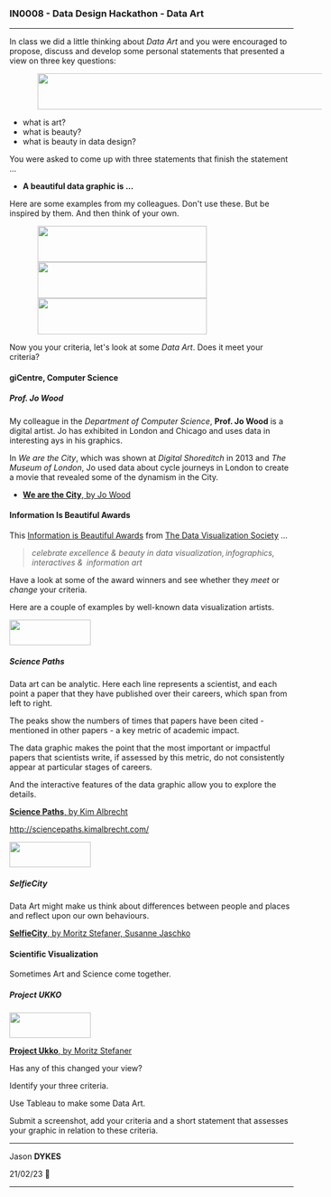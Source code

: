 <link rel="stylesheet" href="https://jsndyks.github.io/sg2047/css/sg2047.css">

### IN0008 - Data Design Hackathon - Data Art

<!---
##### Instructions for the task in which you use a **Tableau** workbook to experiment with **Tableau** and generate _Data Art_.
You will _define_ data art by identifying its qualities, and _explain_ whether, where and how your graphic has some of these characteristics.
  --->

---

In class we did a little thinking about _Data Art_ and you were encouraged to propose, discuss and develop some personal statements that presented a view on three key questions:

<img height="64" width="600" style="padding-left:10%" src="https://jsndyks.github.io/sg2047/in0008/img/postIt.art.whatIs.png"/><br/>

- what is art?
- what is beauty?
- what is beauty in data design?

You were asked to come up with three statements that finish the statement ...

- **A beautiful data graphic is ...**

Here are some examples from my colleagues.
Don't use these.
But be inspired by them.
And then think of your own.

<img height="64" width="300" style="padding-left:10%" src="https://jsndyks.github.io/sg2047/in0008/img/postIt.art.mrd.png"/><br/>
<img height="64" width="300" style="padding-left:10%" src="https://jsndyks.github.io/sg2047/in0008/img/postIt.art.jwo.png"/><br/>
<img height="64" width="300" style="padding-left:10%" src="https://jsndyks.github.io/sg2047/in0008/img/postIt.art.jad.png"/><br/>

Now you your criteria, let's look at some _Data Art_.
Does it meet your criteria?

#### giCentre, Computer Science

##### Prof. Jo Wood

My colleague in the _Department of Computer Science_, **Prof. Jo Wood** is a digital artist. Jo has exhibited in London and Chicago and uses data in interesting ays in his graphics.

In _We are the City_, which was shown at _Digital Shoreditch_ in 2013 and _The Museum of London_, Jo used data about cycle journeys in London to create a movie that revealed some of the dynamism in the City.

- [**We are the City**, by Jo Wood](https://vimeo.com/66477874)

#### Information Is Beautiful Awards

This [Information is Beautiful Awards](https://www.informationisbeautifulawards.com/) from [The Data Visualization Society](https://www.datavisualizationsociety.org/) ...

> _celebrate excellence & beauty in data visualization, infographics, interactives &  information art_

Have a look at some of the award winners and see whether they _meet_ or _change_ your criteria.

Here are a couple of examples by well-known data visualization artists.

<div class="imgR">
<img width=144 height=45 src="https://jsndyks.github.io/sg2047/in0008/img/iibSciencePaths.png"/>
</div>

##### Science Paths

Data art can be analytic.
Here each line represents a scientist, and each point a paper that they have published over their careers, which span from left to right.

The peaks show the numbers of times that papers have been cited - mentioned in other papers - a key metric of academic impact.

The data graphic makes the point that the most important or impactful papers that scientists write, if assessed by this metric, do not consistently appear at particular stages of careers.

And the interactive features of the data graphic allow you to explore the details.

[**Science Paths**, by Kim Albrecht](https://www.informationisbeautifulawards.com/showcase/2384-science-paths)

http://sciencepaths.kimalbrecht.com/

<div class="imgR">
<img width=144 height=45 src="https://jsndyks.github.io/sg2047/in0008/img/iibSelfieCity.png"/>
</div>

##### SelfieCity

Data Art might make us think about differences between people and places and reflect upon our own behaviours.

[**SelfieCity**, by Moritz Stefaner, Susanne Jaschko ](https://www.informationisbeautifulawards.com/showcase/548-selfiecity)

#### Scientific Visualization

Sometimes Art and Science come together.

##### Project UKKO

<div class="imgR">
<img width=144 height=45 src="https://jsndyks.github.io/sg2047/in0008/img/iibSelfieCity.png"/>
</div>

[**Project Ukko**, by Moritz Stefaner](https://www.project-ukko.net/map.html)

Has any of this changed your view?

Identify your three criteria.

Use Tableau to make some Data Art.

Submit a screenshot, add your criteria and a short statement that assesses your graphic in relation to these criteria.

---

Jason **DYKES**<br/>

21/02/23 🥞

---
